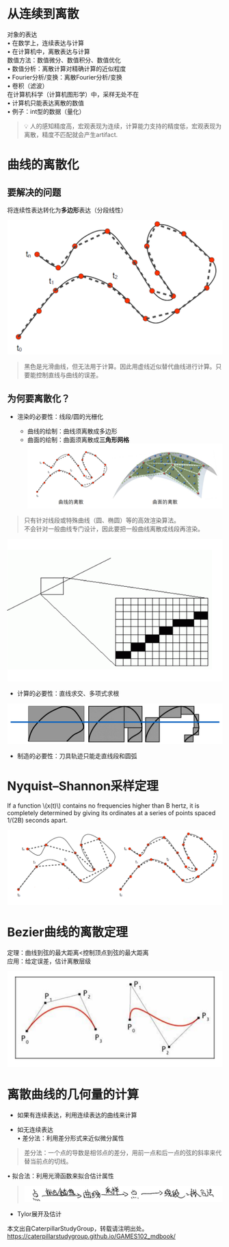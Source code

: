 # 从连续到离散   

对象的表达     
• 在数学上，连续表达与计算      
• 在计算机中，离散表达与计算     
数值方法：数值微分、数值积分、数值优化    
• 数值分析：离散计算对精确计算的近似程度     
• Fourier分析/变换：离散Fourier分析/变换    
• 卷积（滤波）    
在计算机科学（计算机图形学）中，采样无处不在    
• 计算机只能表达离散的数值    
• 例子：int型的数据（量化）    

> &#x1F4A1; 人的感知精度高，宏观表现为连续，计算能力支持的精度低，宏观表现为离散，精度不匹配就会产生artifact.   
# 曲线的离散化   

## 要解决的问题

将连续性表达转化为**多边形**表达（分段线性）    

![](../assets/离散9.png)    

> 黑色是光滑曲线，但无法用于计算。因此用虚线近似替代曲­线进行计算。只要能控制直线与曲线的误差。     


## 为何要离散化？   

* 渲染的必要性：线段/圆的光栅化     

  - 曲线的绘制：曲线须离散成多边形      
  - 曲面的绘制：曲面须离散成**三角形网格**       
![](../assets/表达1.png)   

> 只有针对线段或特殊曲线（圆、椭圆）等的高效渲染算法。     
不会针对一般曲线专门设计，因此要把一般曲线离散成线段再渲染。     

![](../assets/离散10.png)    

* 计算的必要性：直线求交、多项式求根    

![](../assets/离散11.png)    


* 制造的必要性：刀具轨迹只能走直线段和圆弧     

# Nyquist–Shannon采样定理      

If a function \\(x(t)\\) contains no frequencies higher than B hertz, it is completely determined by giving its ordinates at a series of points spaced 1/(2B) seconds apart.      

![](../assets/离散12.png)    


# Bezier曲线的离散定理    

定理：曲线到弦的最大距离<控制顶点到弦的最大距离     
应用：给定误差，估计离散层级     

![](../assets/离散13.png)    

# 离散曲线的几何量的计算     

* 如果有连续表达，利用连续表达的曲线来计算    

* 如无连续表达     
• 差分法：利用差分形式来近似微分属性    
> 差分法：一个点的导数是相邻点的差分，用前一点和后一点的弦的斜率来代替当前点的切线。       

• 拟合法：利用光滑函数来拟合估计属性     
> ![](../RAW/71.1.png)   

* Tylor展开及估计 

本文出自CaterpillarStudyGroup，转载请注明出处。
<https://caterpillarstudygroup.github.io/GAMES102_mdbook/>

